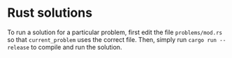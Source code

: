 # Rust solutions
To run a solution for a particular problem, first edit the file `problems/mod.rs` so that `current_problem` uses the correct file. Then, simply run `cargo run --release` to compile and run the solution.
